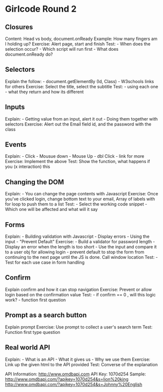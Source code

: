 # Girlcode Round 2

## Closures

Content: Head vs body, document.onReady
Example: How many fingers am I holding up?
Exercise: Alert page, start and finish
Test:
    - When does the selection occur?
    - Which script will run first
    - What does document.onReady do?

## Selectors

Explain the follow:
    - document.getElementBy (Id, Class)
    - W3schools links for others
Exercise: Select the title, select the subtitle
Test:
    - using each one
    - what they return and how its different

## Inputs

Explain:
    - Getting value from an input, alert it out
    - Doing them together with selectors
Exercise: Alert out the Email field id, and the password with the class

## Events

Explain:
    - Click
    - Mousue down
    - Mouse Up
    - dbl Click
    - link for more
Exercise: Implement the above
Test: Show the function, what happens if you (x interaction) this

## Changing the DOM

Explain:
    - You can change the page contents with Javascript
Exercise: Once you've clicked login, change bottom text to your email, Array of labels with for loop to push them to a list
Test:
    - Select the working code snippet
    - Which one will be affected and what will it say

## Forms

Explain:
    - Building validation with Javascript
    - Display errors
    - Using the input
    - "Prevent Default"
Exercise:
    - Build a validator for password length
    - Display an error when the length is too short
    - Use the input and compare it to a user obj for allowing login
    - prevent default to stop the form from continuing to the next page until the JS is done. Call window location
Test:
    - Test for each use case in form handling

## Confirm

Explain confirm and how it can stop navigation
Exercise: Prevent or allow login based on the confirmation value
Test:
    - if confirm == 0 , will this logic work?
    - function first question

## Prompt as a search button

Explain prompt
Exercise: Use prompt to collect a user's search term
Test: Function first type question

## Real world API

Explain:
    - What is an API
    - What it gives us
    - Why we use them
Exercise: Link up the given html to the API provided
Test: Converse of the explanation

API Information: http://www.omdbapi.com
API Key: 1070d254
Sample:     http://www.omdbapi.com/?apikey=1070d254&s=lion%20king
            http://www.omdbapi.com/?apikey=1070d254&s=Johnny%20English
